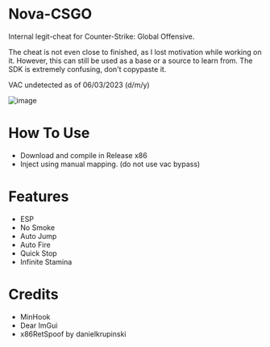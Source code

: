 # Nova-CSGO
Internal legit-cheat for Counter-Strike: Global Offensive.

The cheat is not even close to finished, as I lost motivation while working on it. However, this can still be used as a base or a source to learn from.
The SDK is extremely confusing, don't copypaste it.

VAC undetected as of 06/03/2023 (d/m/y)

![image](https://user-images.githubusercontent.com/72152411/223238002-fe5b3170-90e6-43ef-a9f5-2b508952029b.png)

# How To Use

- Download and compile in Release x86
- Inject using manual mapping. (do not use vac bypass)

# Features

- ESP
- No Smoke
- Auto Jump
- Auto Fire
- Quick Stop
- Infinite Stamina

# Credits

- MinHook
- Dear ImGui
- x86RetSpoof by danielkrupinski
